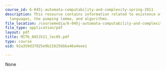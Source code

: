 ```yaml
---
course_id: 6-045j-automata-computability-and-complexity-spring-2011
description: This resource contains information related to existence of non-regular
  languages, the pumping lemma, and algorithms.
file_location: /coursemedia/6-045j-automata-computability-and-complexity-spring-2011/92a359d37025e9b216256bba46a4eee1_MIT6_045JS11_lec05.pdf
file_type: application/pdf
layout: pdf
title: MIT6_045JS11_lec05.pdf
type: course
uid: 92a359d37025e9b216256bba46a4eee1

---
```

None